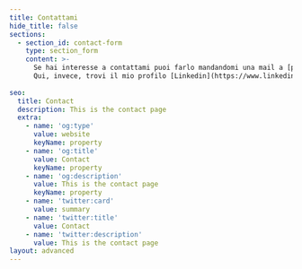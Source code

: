```yaml
---
title: Contattami
hide_title: false
sections:
  - section_id: contact-form
    type: section_form
    content: >-
      Se hai interesse a contattami puoi farlo mandandomi una mail a [peppedevivo@gmail.com](mailto:peppedevivo@gmail.com).
      Qui, invece, trovi il mio profilo [Linkedin](https://www.linkedin.com/in/giuseppe-de-vivo-2a279a130/) e [Twitter](https://twitter.com/peppedevivo)
    
seo:
  title: Contact
  description: This is the contact page
  extra:
    - name: 'og:type'
      value: website
      keyName: property
    - name: 'og:title'
      value: Contact
      keyName: property
    - name: 'og:description'
      value: This is the contact page
      keyName: property
    - name: 'twitter:card'
      value: summary
    - name: 'twitter:title'
      value: Contact
    - name: 'twitter:description'
      value: This is the contact page
layout: advanced
---
```

